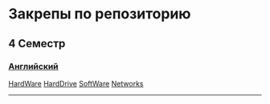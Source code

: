 # Закрепы по репозиторию
## 4 Семестр
### [Английский](https://github.com/l1ratch/WC_BISO/tree/main/4_sem/English)
[HardWare](https://github.com/l1ratch/WC_BISO/blob/main/4_sem/English/Exams/By_Tems/1.HardWare.md)
[HardDrive](https://github.com/l1ratch/WC_BISO/blob/main/4_sem/English/Exams/By_Tems/2.HardDrive.md)
[SoftWare](https://github.com/l1ratch/WC_BISO/blob/main/4_sem/English/Exams/By_Tems/3.SoftWare.md)
[Networks](https://github.com/l1ratch/WC_BISO/blob/main/4_sem/English/Exams/By_Tems/4.Networks.md)
<hr>